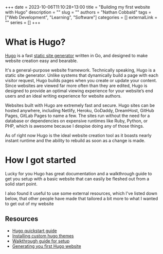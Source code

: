 \+++ 
date = 2023-10-06T11:10:28+13:00
title = "Building my first website with Hugo"
description = ""
slug = ""
authors = "Nathan Cobbald"
tags = ["Web Development", "Learning", "Software"]
categories = []
externalLink = ""
series = []
+++


# What is Hugo?

[Hugo](https://gohugo.io/about/) is a fast [static site generator](https://blog.hubspot.com/website/static-vs-dynamic-website) written in Go, and designed to make website creation easy and bearable.

It's a general-purpose website framework. Technically speaking, Hugo is a static site generator. Unlike systems that dynamically build a page with each visitor request, Hugo builds pages when you create or update your content. Since websites are viewed far more often than they are edited, Hugo is designed to provide an optimal viewing experience for your website’s end users and an ideal writing experience for website authors.

Websites built with Hugo are extremely fast and secure. Hugo sites can be hosted anywhere, including Netlify, Heroku, GoDaddy, DreamHost, GitHub Pages, GitLab Pages to name a few. The sites run without the need for a database or dependencies on expensive runtimes like Ruby, Python, or PHP, which is awesome because I despise doing any of those things.

As of right now Hugo is the ideal website creation tool as it boasts nearly instant runtime and the ability to rebuild as soon as a change is made.

# How I got started

Lucky for you Hugo has great documentation and a walkthrough guide to get you setup with a basic website that can easily be fleshed out from a solid start point. 

I also found it useful to use some external resources, which I've listed down below, that other people have made that tailored a bit more to what I wanted to get out of my website

## Resources

- [Hugo quickstart guide](https://gohugo.io/getting-started/quick-start/)
- [Installing custom hugo themes](https://staticmania.com/blog/install-hugo-theme)
- [Walkthrough guide for setup](https://kinsta.com/blog/hugo-static-site/)
- [Generating you first Hugo website](https://thenewstack.io/tutorial-use-hugo-to-generate-a-static-website/)
